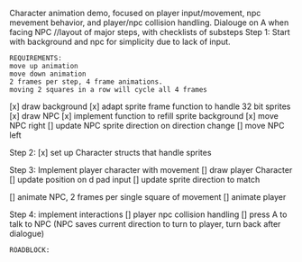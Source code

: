 Character animation demo, focused on player input/movement, npc mevement behavior, and player/npc collision handling.
Dialouge on A when facing NPC
//layout of major steps, with checklists of substeps
Step 1: 
    Start with background and npc for simplicity due to lack of input.

    REQUIREMENTS:
    move up animation
    move down animation
    2 frames per step, 4 frame animations. 
    moving 2 squares in a row will cycle all 4 frames

[x] draw background
[x] adapt sprite frame function to handle 32 bit sprites
[x] draw NPC
[x] implement function to refill sprite background
[x] move NPC right
[] update NPC sprite direction on direction change
[] move NPC left


Step 2:
[x] set up Character structs that handle sprites

Step 3:
 Implement player character with movement
[] draw player Character
[] update position on d pad input
[] update sprite direction to match


[] animate NPC, 2 frames per single square of movement
[] animate player

Step 4: 
 implement interactions
[] player npc collision handling
[] press A to talk to NPC (NPC saves current direction to turn to player, turn back after dialogue)

    ROADBLOCK: 
